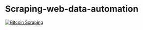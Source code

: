 # Scraping-web-data-automation

[![Bitcoin Scraping](https://github.com/itqonihsn/Scraping-web-data-automation/actions/workflows/bitcoin_scrape.yml/badge.svg)](https://github.com/itqonihsn/Scraping-web-data-automation/actions/workflows/bitcoin_scrape.yml)
